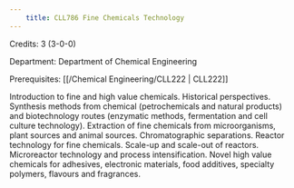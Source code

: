 ```yaml
---
    title: CLL786 Fine Chemicals Technology
---
```

Credits: 3 (3-0-0)

Department: Department of Chemical Engineering

Prerequisites: [[/Chemical Engineering/CLL222 | CLL222]]

Introduction to fine and high value chemicals. Historical perspectives. Synthesis methods from chemical (petrochemicals and natural products) and biotechnology routes (enzymatic methods, fermentation and cell culture technology). Extraction of fine chemicals from microorganisms, plant sources and animal sources. Chromatographic separations. Reactor technology for fine chemicals. Scale-up and scale-out of reactors. Microreactor technology and process intensification. Novel high value chemicals for adhesives, electronic materials, food additives, specialty polymers, flavours and fragrances.